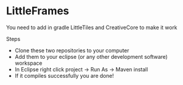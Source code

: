 # LittleFrames

You need to add in gradle LittleTiles and CreativeCore to make it work

Steps
* Clone these two repositories to your computer
* Add them to your eclipse (or any other development software) workspace
* In Eclipse right click project -> Run As -> Maven install
* If it compiles successfully you are done!
